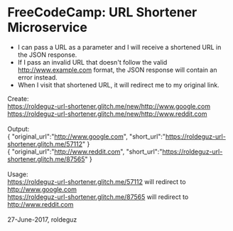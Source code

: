 FreeCodeCamp: URL Shortener Microservice
=========================

- I can pass a URL as a parameter and I will receive a shortened URL in the JSON response.
- If I pass an invalid URL that doesn't follow the valid http://www.example.com format, the JSON response will contain an error instead.
- When I visit that shortened URL, it will redirect me to my original link.

Create: 
<br />https://roldeguz-url-shortener.glitch.me/new/http://www.google.com 
<br />https://roldeguz-url-shortener.glitch.me/new/http://www.reddit.com
<br /><br />
Output: 
<br />{ "original_url":"http://www.google.com", "short_url":"https://roldeguz-url-shortener.glitch.me/57112" } 
<br />{ "original_url":"http://www.reddit.com", "short_url":"https://roldeguz-url-shortener.glitch.me/87565" }
<br /><br />
Usage: 
<br />https://roldeguz-url-shortener.glitch.me/57112 will redirect to http://www.google.com 
<br />https://roldeguz-url-shortener.glitch.me/87565 will redirect to http://www.reddit.com
<br /><br />
27-June-2017, roldeguz
